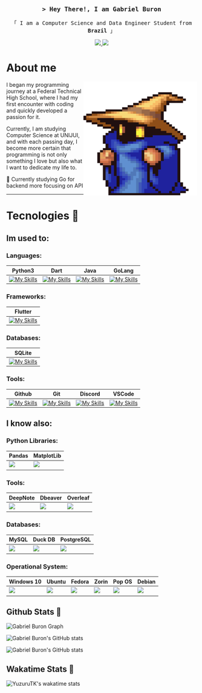<!-- Intro  -->
<h3 align="center">
        <samp>&gt; Hey There!, I am
                <b>Gabriel Buron</b>
        </samp>
</h3>

<p align="center"> 
  <samp>
    「 I am a Computer Science and Data Engineer Student from <b>Brazil</b> 」
    <br>
  </samp>
</p>

<p align="center">
  <a href="https://www.linkedin.com/in/gabriel-buron-706459236/" target="_blank">
    <img src="https://img.shields.io/badge/LinkedIn-0077B5?style=for-the-badge&logo=linkedin&logoColor=white"/>
  </a>
  <a href="https://github.com/YuzuruTK" target="_blank">
    <img src="https://img.shields.io/badge/github-%23121011.svg?style=for-the-badge&logo=github&logoColor=white"/>
  </a>  
</p>

# About me
<div>
  <img src="assets/black-mage-ezgif.com-crop.gif"
min-width="400px" max-width="400px" width="300px" height="300" align="right">
</div>

<p align="left"> 
I began my programming journey at a Federal Technical High School, where I had my first encounter with coding and quickly developed a passion for it. 
</p>
<p align="left">
Currently, I am studying Computer Science at UNIJUI, and with each passing day, I become more certain that programming is not only something I love but also what I want to dedicate my life to.
</p>

<p align="left">
  💼 Currently studying Go for backend more focusing on API
</p>

---

# Tecnologies 🔧

## Im used to:

### Languages: 
| Python3 | Dart | Java | GoLang |
| ------- | ---- | ---- | ------ |
| [![My Skills](https://skillicons.dev/icons?i=py)](https://skillicons.dev) | [![My Skills](https://skillicons.dev/icons?i=dart)](https://skillicons.dev) | [![My Skills](https://skillicons.dev/icons?i=java)](https://skillicons.dev) | [![My Skills](https://skillicons.dev/icons?i=golang)](https://skillicons.dev) |

### Frameworks:

| Flutter |
| ------- |
| [![My Skills](https://skillicons.dev/icons?i=flutter)](https://skillicons.dev) |

### Databases: 
| SQLite |
| ------ |
| [![My Skills](https://skillicons.dev/icons?i=sqlite)](https://skillicons.dev) | 

### Tools:
| Github | Git | Discord | VSCode |
| ------ | --- | ------- | ------ |
| [![My Skills](https://skillicons.dev/icons?i=github)](https://skillicons.dev) |  [![My Skills](https://skillicons.dev/icons?i=git)](https://skillicons.dev) | [![My Skills](https://skillicons.dev/icons?i=discord)](https://skillicons.dev) |  [![My Skills](https://skillicons.dev/icons?i=vscode)](https://skillicons.dev) |

## I know also:

  ### Python Libraries:

   | Pandas | MatplotLib |
   | ------ | ---------- |
   |<img src='https://img.shields.io/badge/pandas-%23150458.svg?style=for-the-badge&logo=pandas&logoColor=white'> | <img src='https://img.shields.io/badge/Matplotlib-%23ffffff.svg?style=for-the-badge&logo=Matplotlib&logoColor=black'> |

  ### Tools:
  | DeepNote | Dbeaver | Overleaf |
  | -------- | ------- | -------- |
  | <img src="https://img.shields.io/badge/Deepnote-3793EF?style=for-the-badge&logo=Deepnote&logoColor=white"> | <img src="https://img.shields.io/badge/dbeaver-382923?style=for-the-badge&logo=dbeaver&logoColor=white"> | <img src="https://img.shields.io/badge/Overleaf-47A141?style=for-the-badge&logo=Overleaf&logoColor=white">

  ### Databases:
  | MySQL | Duck DB | PostgreSQL |
  | ----- | ------- | ---------- |
  | <img src="https://img.shields.io/badge/MySQL-005C84?style=for-the-badge&logo=mysql&logoColor=white"> | <img src="https://img.shields.io/badge/Duck%20DB-FFF000?style=for-the-badge&logo=duckdb&logoColor=black"> |<img src="https://img.shields.io/badge/PostgreSQL-4169E1?style=for-the-badge&logo=postgresql&logoColor=white"> |

  ### Operational System:
  | Windows 10 | Ubuntu | Fedora | Zorin | Pop OS | Debian | 
  | ---------- | ------ | ------ | ----- | ------ | ------ | 
  | <img src="https://img.shields.io/badge/Windows%2010-0078D6?style=for-the-badge&logo=windows10&logoColor=white"> | <img src="https://img.shields.io/badge/ubuntu-E95420?style=for-the-badge&logo=ubuntu&logoColor=black"> |<img src="https://img.shields.io/badge/Fedora-51A2DA?style=for-the-badge&logo=fedora&logoColor=white"> | <img src="https://img.shields.io/badge/Zorin-15A6F0?style=for-the-badge&logo=zorin&logoColor=white"> | <img src="https://img.shields.io/badge/Pop%20OS-15A6F0?style=for-the-badge&logo=popos&logoColor=white"> | <img src="https://img.shields.io/badge/Debian-A81D33?style=for-the-badge&logo=debian&logoColor=white"> |

## Github Stats 👻

![Gabriel Buron Graph](https://github-readme-activity-graph.vercel.app/graph?username=YuzuruTK&custom_title=Gabriel%20Buron%20GitHub%20Activity%20Graph&bg_color=0D1117&color=7F3FBF&line=7F3FBF&point=7F3FBF&area_color=FFFFFF&title_color=FFFFFF&area=true)

![Gabriel Buron's GitHub stats](https://github-readme-stats.vercel.app/api?username=YuzuruTK&show_icons=true&theme=synthwave)


![Gabriel Buron's GitHub stats](https://github-readme-stats.vercel.app/api/top-langs/?username=YuzuruTK&layout=compact&theme=synthwave)

## Wakatime Stats 👻
![YuzuruTK's wakatime stats](https://github-readme-stats.vercel.app/api/wakatime?username=YuzuruTK&layout=compact)
